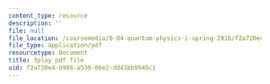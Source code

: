 ```yaml
---
content_type: resource
description: ''
file: null
file_location: /coursemedia/8-04-quantum-physics-i-spring-2016/f2a720e4b908a53806e2dd43bb9945c1_OQMczXtDnpU.pdf
file_type: application/pdf
resourcetype: Document
title: 3play pdf file
uid: f2a720e4-b908-a538-06e2-dd43bb9945c1
---
```

